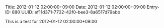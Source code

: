 Title: 2012-01-12 02:00:00+09:00
Date: 2012-01-12 02:00:00+09:00
Entry-ID: 880
UUID: ef11d371-7732-42f0-bee3-8a6517d79abb

This is a test for 2012-01-12 02:00:00+09:00
